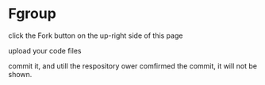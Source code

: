 # Fgroup
click the Fork button on the up-right side of this page

upload your code files

commit it, and utill the respository ower comfirmed the commit, it will not be shown.
